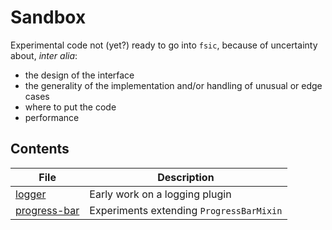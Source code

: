 # Sandbox

Experimental code not (yet?) ready to go into `fsic`, because of uncertainty
about, *inter alia*:

* the design of the interface
* the generality of the implementation and/or handling of unusual or edge cases
* where to put the code
* performance


## Contents

| File                          | Description                              |
| ----------------------------- | ---------------------------------------- |
| [logger](logger/)             | Early work on a logging plugin           |
| [progress-bar](progress-bar/) | Experiments extending `ProgressBarMixin` |
